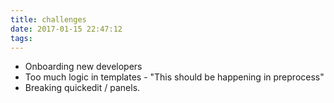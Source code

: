 ```yaml
---
title: challenges
date: 2017-01-15 22:47:12
tags:
---
```


* Onboarding new developers
* Too much logic in templates - "This should be happening in preprocess"
* Breaking quickedit / panels.